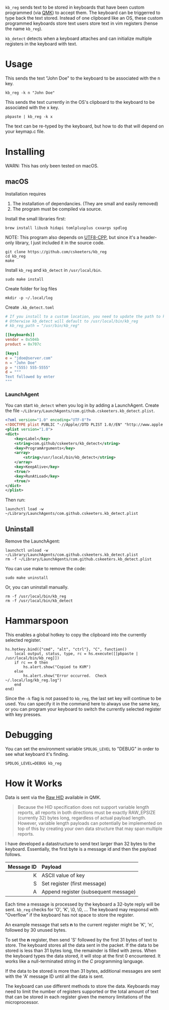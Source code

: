 `kb_reg` sends text to be stored in keyboards that have been custom programmed (via [QMK](https://qmk.fm/)) to accept them.  The keyboard can be triggerred to type back the text stored.  Instead of one clipboard like an OS, these custom programmed keyboards store text users store text in vim registers (hense the name `kb_reg`).

`kb_detect` detects when a keyboard attaches and can initialize multiple registers in the keyboard with text.

# Usage

This sends the text "John Doe" to the keyboard to be associated with the <kbd>n</kbd> key.

    kb_reg -k n "John Doe"

This sends the text currently in the OS's clipboard to the keyboard to be associated with the <kbd>x</kbd> key.

    pbpaste | kb_reg -k x

The text can be re-typed by the keyboard, but how to do that will depend on your keymap.c file.

# Installing

WARN: This has only been tested on macOS.

## macOS

Installation requires

 1. The installation of dependancies. (They are small and easily removed)
 2. The program must be compiled via source.

Install the small libraries first:

    brew install libusb hidapi tomlplusplus cxxargs spdlog

NOTE: This program also depends on [UTF8-CPP](https://github.com/nemtrif/utfcpp), but since it's a header-only library, I just included it in the source code.

    git clone https://github.com/cskeeters/kb_reg
    cd kb_reg
    make

Install `kb_reg` and `kb_detect` in `/usr/local/bin`.

    sudo make install

Create folder for log files

    mkdir -p ~/.local/log

Create `.kb_detect.toml`

```toml
# If you install to a custom location, you need to update the path to kb_reg here.
# Otherwise kb_detect will default to /usr/local/bin/kb_reg
# kb_reg_path = "/usr/bin/kb_reg"

[[keyboards]]
vendor = 0x504b
product = 0x707c

[keys]
e = "jdoe@server.com"
n = "John Doe"
p = "(555) 555-5555"
d = """
Text followed by enter
"""
```

### LaunchAgent

You can start `kb_detect` when you log in by adding a LaunchAgent.  Create the file `~/Library/LaunchAgents/com.github.cskeeters.kb_detect.plist`.

```xml
<?xml version="1.0" encoding="UTF-8"?>
<!DOCTYPE plist PUBLIC "-//Apple//DTD PLIST 1.0//EN" "http://www.apple.com/DTDs/PropertyList-1.0.dtd">
<plist version="1.0">
<dict>
    <key>Label</key>
    <string>com.github/cskeeters/kb_detect</string>
    <key>ProgramArguments</key>
    <array>
        <string>/usr/local/bin/kb_detect</string>
    </array>
    <key>KeepAlive</key>
    <true/>
    <key>RunAtLoad</key>
    <true/>
</dict>
</plist>
```

Then run:

    launchctl load -w ~/Library/LaunchAgents/com.github.cskeeters.kb_detect.plist

## Uninstall

Remove the LaunchAgent:

    launchctl unload -w ~/Library/LaunchAgents/com.github.cskeeters.kb_detect.plist
    rm -f ~/Library/LaunchAgents/com.github.cskeeters.kb_detect.plist

You can use make to remove the code:

    sudo make uninstall

Or, you can uninstall manually.

    rm -f /usr/local/bin/kb_reg
    rm -f /usr/local/bin/kb_detect

# Hammarspoon

This enables a global hotkey to copy the clipboard into the currently selected register.

    hs.hotkey.bind({"cmd", "alt", "ctrl"}, "C", function()
        local output, status, type, rc = hs.execute([[pbpaste | /usr/local/bin/kb_reg]])
        if rc == 0 then
            hs.alert.show("Copied to KVM")
        else
            hs.alert.show("Error occurred.  Check ~/.local/log/kb_reg.log")
        end
    end)

Since the `-k` flag is not passed to `kb_reg`, the last set key will continue to be used.  You can specify it in the command here to always use the same key, or you can program your keyboard to switch the currently selected register with key presses.

# Debugging

You can set the environment variable `SPDLOG_LEVEL` to "DEBUG" in order to see what keyboard it's finding.

    SPDLOG_LEVEL=DEBUG kb_reg

# How it Works

Data is sent via the [Raw HID](https://docs.qmk.fm/#/feature_rawhid) available in QMK.

> Because the HID specification does not support variable length reports, all reports in both directions must be exactly RAW_EPSIZE (currently 32) bytes long, regardless of actual payload length. However, variable length payloads can potentially be implemented on top of this by creating your own data structure that may span multiple reports.

I have developed a datastructure to send text larger than 32 bytes to the keyboard.  Essentially, the first byte is a message id and then the payload follows.

| Message ID | Payload
|-----------:|:----------------------------------------
|          K | ASCII value of key
|          S | Set register (first message)
|          A | Append register (subsequent message)

Each time a message is processed by the keyboard a 32-byte reply will be sent.  `kb_reg` checks for 'O', 'K', \0, \0, ... The keyboard may responsd with "Overflow" if the keyboard has not space to store the register.

An example message that sets **n** to the current register might be 'K', 'n', followed by 30 unused bytes.

To set the **n** register, then send 'S' followed by the first 31 bytes of text to store.  The keyboard stores all the data sent in the packet.  If the data to be stored is less than 31 bytes long, the remainder is filled with zeros.  When the keyboard types the data stored, it will stop at the first 0 encountered.  It works like a null-terminated string in the *C* programming language.

If the data to be stored is more than 31 bytes, additional messages are sent with the 'A' message ID until all the data is sent.

The keyboard can use different methods to store the data.  Keyboards may need to limit the number of registers supported or the total amount of text that can be stored in each register given the memory limitations of the microprocessor.
